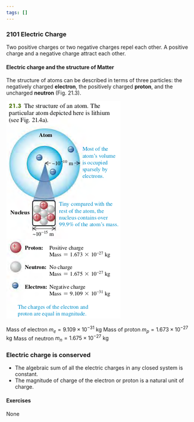 ```yaml
---
tags: []
---
```


### 2101 Electric Charge
Two positive charges or two negative charges repel each other. A positive charge and a negative charge attract each other.

#### Electric charge and the structure of Matter
The structure of atoms can be described in terms of three particles: the negatively charged **electron**, the positively charged **proton**, and the uncharged **neutron** (Fig. 21.3).

![Graph](../assets/21_03.png)

Mass of electron $m_e = 9.109 \times 10^{-31} \text{ kg}$
Mass of proton $m_p = 1.673 \times 10^{-27} \text{ kg}$
Mass of neutron $m_n = 1.675 \times 10^{-27} \text{ kg}$

### Electric charge is conserved
+ The algebraic sum of all the electric charges in any closed system is constant.
+ The magnitude of charge of the electron or proton is a natural unit of charge.


#### Exercises
None
